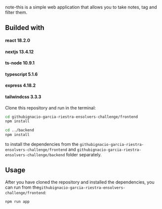 note-this is a simple web application that allows you to take notes, tag and filter them.

## Builded with
#### react 18.2.0
#### nextjs 13.4.12
#### ts-node 10.9.1
#### typescript 5.1.6
#### express 4.18.2
#### tailwindcss 3.3.3

Clone this repository and run in the terminal:
```sh 
cd githubignacio-garcia-riestra-ensolvers-challenge/frontend
npm install

cd ../backend
npm install
``` 
to install the dependencies from the `githubignacio-garcia-riestra-ensolvers-challenge/frontend` and `githubignacio-garcia-riestra-ensolvers-challenge/backend` folder separately.

## Usage

After you have cloned the repository and installed the dependencies, you can run from the`githubignacio-garcia-riestra-ensolvers-challenge/frontend`:
```sh 
npm run app
```